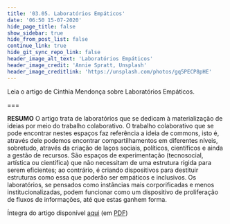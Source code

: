 ```yaml
---
title: '03.05. Laboratórios Empáticos'
date: '06:50 15-07-2020'
hide_page_title: false
show_sidebar: true
hide_from_post_list: false
continue_link: true
hide_git_sync_repo_link: false
header_image_alt_text: 'Laboratórios Empáticos'
header_image_credit: 'Annie Spratt, Unsplash'
header_image_creditlink: 'https://unsplash.com/photos/gq5PECP8pHE'
---
```


Leia o artigo de Cinthia Mendonça sobre Laboratórios Empáticos.

===

**RESUMO** O artigo trata de laboratórios que se dedicam à materialização de ideias por meio do trabalho colaborativo. O trabalho colaborativo que se pode encontrar nestes espaços faz referência a ideia de commons, isto é, através dele podemos encontrar compartilhamentos em diferentes níveis, sobretudo, através da criação de laços sociais, políticos, científicos e ainda a gestão de recursos. São espaços de experimentação (tecnosocial, artística ou científica) que não necessitam de uma estrutura rígida para serem eficientes; ao contrário, é criando dispositivos para destituir estruturas como essa que poderão ser empáticos e inclusivos.   Os laboratórios, se pensados como instâncias mais corporificadas e menos institucionalizadas, podem funcionar como um dispositivo de proliferação de fluxos de informações, até que estas ganhem forma.

Íntegra do artigo disponível [aqui](http://revista.ibict.br/liinc/article/view/3902) (em [PDF](http://revista.ibict.br/liinc/article/view/3902/3224))